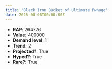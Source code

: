 ```yaml
---
title: 'Black Iron Bucket of Ultimate Pwnage'
date: 2025-08-06T00:00:00Z
---
```

- **RAP**: 264776
- **Value**: 400000
- **Demand level**: 1
- **Trend**: 2
- **Projected?**: True
- **Hyped?**: True
- **Rare?**: True
